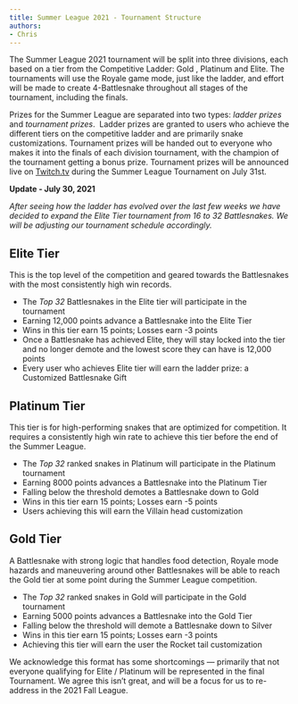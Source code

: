 ```yaml
---
title: Summer League 2021 - Tournament Structure
authors:
- Chris
---
```


The Summer League 2021 tournament will be split into three divisions, each based on a tier from the Competitive Ladder: Gold , Platinum and Elite. The tournaments will use the Royale game mode, just like the ladder, and effort will be made to create 4-Battlesnake throughout all stages of the tournament, including the finals.

Prizes for the Summer League are separated into two types: *ladder prizes* and *tournament prizes*.  Ladder prizes are granted to users who achieve the different tiers on the competitive ladder and are primarily snake customizations. Tournament prizes will be handed out to everyone who makes it into the finals of each division tournament, with the champion of the tournament getting a bonus prize. Tournament prizes will be announced live on [Twitch.tv](https://play.battlesnake.com/twitch) during the Summer League Tournament on July 31st.

**Update - July 30, 2021**

*After seeing how the ladder has evolved over the last few weeks we have decided to expand the Elite Tier tournament from 16 to 32 Battlesnakes. We will be adjusting our tournament schedule accordingly.*

## Elite Tier

This is the top level of the competition and geared towards the Battlesnakes with the most consistently high win records.

- The *Top 32* Battlesnakes in the Elite tier will participate in the tournament
- Earning 12,000 points advance a Battlesnake into the Elite Tier
- Wins in this tier earn 15 points; Losses earn -3 points
- Once a Battlesnake has achieved Elite, they will stay locked into the tier and no longer demote and the lowest score they can have is 12,000 points
- Every user who achieves Elite tier will earn the ladder prize: a Customized Battlesnake Gift

## Platinum Tier

This tier is for high-performing snakes that are optimized for competition. It requires a consistently high win rate to achieve this tier before the end of the Summer League.

- The *Top 32* ranked snakes in Platinum will participate in the Platinum tournament
- Earning 8000 points advances a Battlesnake into the Platinum Tier
- Falling below the threshold demotes a Battlesnake down to Gold
- Wins in this tier earn 15 points; Losses earn -5 points
- Users achieving this will earn the Villain head customization

## Gold Tier

A Battlesnake with strong logic that handles food detection, Royale mode hazards and maneuvering around other Battlesnakes will be able to reach the Gold tier at some point during the Summer League competition.

- The *Top 32* ranked snakes in Gold will participate in the Gold tournament
- Earning 5000 points advances a Battlesnake into the Gold Tier
- Falling below the threshold will demote a Battlesnake down to Silver
- Wins in this tier earn 15 points; Losses earn -3 points
- Achieving this tier will earn the user the Rocket tail customization

We acknowledge this format has some shortcomings — primarily that not everyone qualifying for Elite / Platinum will be represented in the final Tournament. We agree this isn’t great, and will be a focus for us to re-address in the 2021 Fall League.
